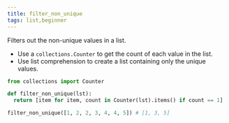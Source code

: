 ```yaml
---
title: filter_non_unique
tags: list,beginner
---
```


Filters out the non-unique values in a list.

- Use a `collections.Counter` to get the count of each value in the list.
- Use list comprehension to create a list containing only the unique values.

```py
from collections import Counter

def filter_non_unique(lst):
  return [item for item, count in Counter(lst).items() if count == 1]
```

```py
filter_non_unique([1, 2, 2, 3, 4, 4, 5]) # [1, 3, 5]
```
